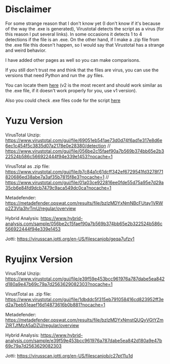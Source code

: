 # Disclaimer

For some strange reason that I don't know yet (I don't know if it's because of the way the .exe is generated), Virustotal detects the script as a virus (for this reason I put several links). In some occasions it detects 1 to 4 detections if the file is an .exe. On the other hand, if I make a .zip file from the .exe file this doesn't happen, so I would say that Virustotal has a strange and weird behavior.

I have added other pages as well so you can make comparisons. 

If you still don't trust me and think that the files are virus, you can use the versions that need Python and run the .py files. 

You can locate them [here](https://github.com/StevensND/emuswitch-backup/releases) (v2 is the most recent and should work similar as the .exe file, if it doesn't work properly for you, use v1 version). 

Also you could check .exe files code for the script [here](https://github.com/StevensND/emuswitch-backup/tree/main/EXE%20Folder)

# Yuzu Version

VirusTotal Unzip: https://www.virustotal.com/gui/file/69051eb541ae73d0d74f6ad1e317e8d6e6ec1c454f5c3835d07a2178e0e28380/detection // https://www.virustotal.com/gui/file/056be2c15faef90a7b569b374bb65e2b322524b586c566922444f94e339e1453?nocache=1

VirusTotal as .zip file: https://www.virustotal.com/gui/file/b7c84a1c61dcff342ef6729541fd3278f71820686ed38abe7a3af35b7815f8e3?nocache=1 // https://www.virustotal.com/gui/file/01a03ce922816ee0fde55d75a95e7d29a35cb6e84fd9dcb7479c9aca549dc0ca?nocache=1

Metadefender: https://metadefender.opswat.com/results/file/bzIzMDYxNmNBcFUtay1VRWp2Z3Vla3hrTmU/regular/overview

Hybrid Analysis: https://www.hybrid-analysis.com/sample/056be2c15faef90a7b569b374bb65e2b322524b586c566922444f94e339e1453

Jotti: https://virusscan.jotti.org/en-US/filescanjob/geqa7ufzv1

# Ryujinx Version

VirusTotal Unzip: https://www.virustotal.com/gui/file/e39f59e453bcc961976a787dabe5ea842d180a9e47b69c79a7d2563629082303?nocache=1

VirustTotal as .zip file: https://www.virustotal.com/gui/file/1dbddc5f315eb791058416cd823952ff3ed2a7beb51eaef16d14873616b0b881?nocache=1

Metadefender: https://metadefender.opswat.com/results/file/bzIzMDYxNmstQUQyVGtYZmZlRTJfMzA5aDZU/regular/overview

Hybrid Analysis: https://www.hybrid-analysis.com/sample/e39f59e453bcc961976a787dabe5ea842d180a9e47b69c79a7d2563629082303

Jotti: https://virusscan.jotti.org/en-US/filescanjob/c27pt11u1d

